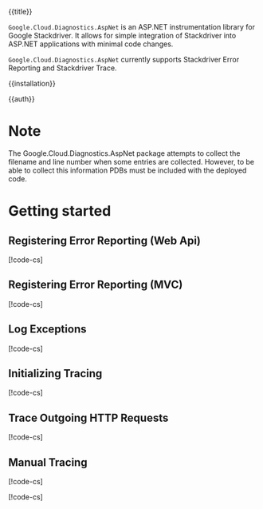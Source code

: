 {{title}}

`Google.Cloud.Diagnostics.AspNet` is an ASP.NET instrumentation library for Google Stackdriver.
It allows for simple integration of Stackdriver into ASP.NET applications with minimal code changes.

`Google.Cloud.Diagnostics.AspNet` currently supports Stackdriver Error Reporting and Stackdriver Trace.

{{installation}}

{{auth}}

# Note
The Google.Cloud.Diagnostics.AspNet package attempts to collect the filename and line number when
some entries are collected.  However, to be able to collect this information PDBs must be included with
the deployed code.

# Getting started

## Registering Error Reporting (Web Api)

[!code-cs[](obj/snippets/Google.Cloud.Diagnostics.AspNet.AspNet.txt#RegisterExceptionLoggerWebApi)]

## Registering Error Reporting (MVC)

[!code-cs[](obj/snippets/Google.Cloud.Diagnostics.AspNet.AspNet.txt#RegisterExceptionLoggerMvc)]

## Log Exceptions

[!code-cs[](obj/snippets/Google.Cloud.Diagnostics.AspNet.AspNet.txt#LogExceptions)]

## Initializing Tracing

[!code-cs[](obj/snippets/Google.Cloud.Diagnostics.AspNet.AspNet.txt#InitializeTrace)]

## Trace Outgoing HTTP Requests

[!code-cs[](obj/snippets/Google.Cloud.Diagnostics.AspNet.AspNet.txt#TraceOutgoing)]

## Manual Tracing

[!code-cs[](obj/snippets/Google.Cloud.Diagnostics.AspNet.AspNet.txt#UseTracer)]

[!code-cs[](obj/snippets/Google.Cloud.Diagnostics.AspNet.AspNet.txt#UseTracerRunIn)]
